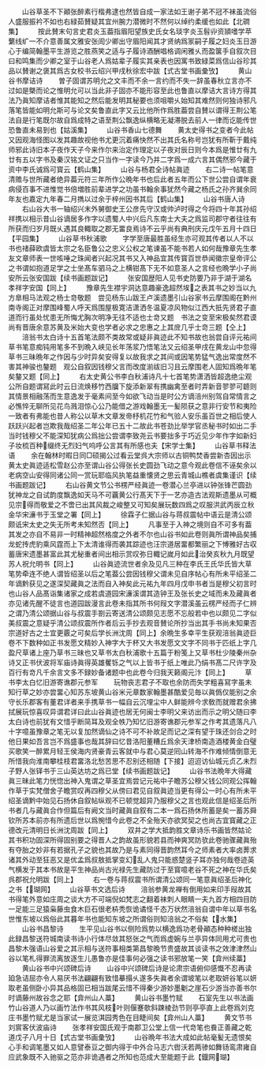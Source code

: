 <!-- { "loadSidebar": true } -->
　　山谷草圣不下顚张醉素行楷弗逮也然皆自成一家法如王谢子弟不冠不袜虽流俗人盛服振衿不如也右緑茹賛疑其宜州腕力潜微时不然何以绰约柔缓也如此【北磵集】
　　按此賛末句言史君炎玉葢指眉阳望族史氏女名琰字炎玉髫丱资頴嗜学苹蘩线纩一不介意善属文雅安张訚少卿出守眉阳闻其才贤纳爲冡嗣子履之妇炎玉日游心于编简翰墨平生游览之胜燕笑之适与子履诗酒酬唱格调闲雅乆而盈箧手自叙次目曰和鸣集而少卿之室于山谷老人爲姑辈子履实其亲表也因寓书致緑菜爲信山谷珍其品以賛谢之褒其爲古女校书云绍兴甲戌秋徐宏中跋【式古堂书画彚攷】
　　黄山谷书摩诘诗
　　曽子固谓苏明允之文丰而不余一言约而不失一辞虽春秋立言亦不过如是槩而论之惟明允可以当此非子固亦不能形容至此也鲁直以摩诘大言诗方得其法乃眞知摩诘者惟其能知之然后能发明其秘要也须咀嚼乆始知其难然则何独诗邪凡落笔皆能如明允斯可与论文矣鲁直此字又云比他所作爲胜葢尝自賛以谓得王荆公笔法自是行笔既尔故自爲成特之语至荆公飘逸纵横略无凝滞脱去前人一律而讫能传世恐鲁直未易到也【姑溪集】
　　山谷书香山七德舞
　　黄太史得书之变者今此帖又因观海怪图以发其趣故视他书尤更沉着痛快然不出其氏名称号岂犹有所靳于戴纯师邪此诗旧本子夜作天子今来作尔来治定作理定以子夜对辰日则今本爲是惟廿有九廿有五以字书及秦汉铭文证之只当作一字读今乃并二字爲一成六言其偶然邪今藏于资中李氏诚爲可寳云【鹤山集】
　　山谷与杨君全诗帖眞迹
　　右二诗一帖笔意清赡与世所藏者绝异葢元符三年所作公晩年书也后此者五年而公下世公尝自谓年衰病侵百事不进惟觉书倍増胜前辈进学之功虽书翰余事犹然今藏之杨氏之孙齐巽余同年友也嘉定九年春二月擕以过余于梓州因书其后【鹤山集】
　　山谷书唐人诗
　　右山谷大书一轴绍兴末外舅御史王公彦先守汉或帅泸时得之今将四十年其孙绍祥携以相示昔山谷谪居多作字以遗蜀人中兴后凡东南士大夫之爲监司郡守者往往有所获而归岁月既乆遇其良輙取之郡无畱良焉诗不云乎尚有典刑庆元戊午五月十四日【平园集】
　　山谷草书秋浦歌
　　字学至唐最胜虽经生亦可观其传者以人不以书也禇薛欧虞皆太宗之名臣鲁公之忠义公权之笔谏虽不能书若人如何哉豫章先生孝友文章师表一世咳唾之珠闻者兴起况其书又入神品宜其传寳百世恭闻徽宗皇帝评公之书谓如抱道足学之士坐髙车驷马之上横钳髙下无不如意圣人之言经也晩学小子尚安所云张安国跋【续书画题跋记】
　　张安国歴阳人见书史防要乃非于湖于湖名孝祥字安国【同上】
　　豫章先生襟宇洞达意趣豪逸超然埃之表其书之妙当以九方臯相马法观之杨士竒敬题　尝见杨东山跋王卢溪遗墨引山谷家书云摩围阁在黔州南寺阁正对摩围峰蜀人呼天爲围屋极寛洁潇洒冬温夏凉风物似江西大扺先贤君子直道而行虽处忧患无所悔尤胸次明净无往不适也士竒又题　书法之变至宋极矣然君谟尚有晋唐余意苏黄及米始大变也学者必求之忠惠之上其庻几乎士竒三题【仝上】
　　涪翁书太白诗十五首笔法颇不类故常或疑非眞迹此不知书故也翁尝自评元祐间草书笔意痴钝用笔多不到晩入峡见长年荡浆乃悟笔法又云绍圣甲戌在黄龙山中忽得草书三昧晩年之作因与少时异矣安得复以故我求之其间或因笔势猛气逸出常度然不害其神骏也鏊题　观公自叙因钱穆父言而改度湔祓旧习且云摩围老人固知爲晩年笔矣鏊又题【同上】
　　右太史黄公书李白秋浦诗凡十七首笔势潇洒皆超逸绝尘观公所自题谓冩此时云日流焕移竹西牖下旋添新翠有携幽禽至者时弄新音翏翏可聼则其情景相融荡而生意逸发于毫素间至今如欲飞动当是时公方谪涪州别驾自常情言之必憔悴无聊所见花鸟溅泪惊心公乃能借之游戏翰墨无一髪陨获之意非行安节和夷险一致者有弗能也昔人称公以草木文章发帝杼机花竹和气验人安乐虽百世之相后使人跃跃兴起者岂欺我哉绍圣二年公年已五十二故此书苍劲比举学官丞秘书时如出二手当时钱穆父不能深知犹病公爲拙公尝谓李致尧云书要拙多于巧近见少年作字如新妇子妆梳百种缀终无烈妇气呜呼公言其有所感也夫【宋学士集】
　　山谷草书释法语
　　余在翰林时暇日同□硕揭公过看云堂呉大宗师以古铜鸭焚香尝新杏因出示黄太史眞迹适松雪赵公亦至谓山谷公得张长史圆劲飞动之意今观此卷信不诬矣余以老病空山安得同诸公同一赏玩耶临风执笔益重懐贤之思云青城山樵者虞集谨识【续书画题跋记】
　　右山谷黄文节公书楞严经眞迹一卷潜心兰亭进以钟张锋芒圆劲犹神龙之自试韵度飘逸如天马不可覊黄公行髙天下于一艺亦造古法观斯遗墨从可概见宗得而敬爱之不啻已出其风裁之峻整又可知矣展玩数四爲之叹服洪武丙辰立秋金华宋濓书于玉堂之署【同上】
　　徐霖子仁据山谷与蒋叔震帖中语云是清公颂颇诋宋太史之失无所考未知然否【同上】
　　凡事至于入神之境则自不可多有葢其发之亦自不易非一时精神超然格度之外者不尔也山谷书如此卷则眞所谓神品矣捕龙蛇抟虎豹乘风霆而上下太清谁得而袭其踪迹也汪宗道居畱都繁丽之下愽雅好古収蓄唐宋遗墨甚富此其尤秘重者间出相示赏叹弥日輙记嵗月如此治癸亥秋九月既望苏人祝允明书【同上】
　　山谷眞迹流世者余及见凡三种在李氏王氏华氏皆大草笔势牵连不绝人谓皆绍圣以后之笔葢公尝因钱穆父谓未见自序帖心有所未平绍圣二年谪黔获见之遂深契藏眞之法而自入神矣此元祐九年四月戊申书者当是穆父初言时也山谷人品髙诣集诸家之成若虞道园宋濓溪谓其造钟王及张长史之域而未及藏眞者亦见诸先醒不徒言也道园跋漫言此卷未指其所书何叚文字潜溪虽云楞严经而子仁辨之谓乃清公颂据山谷与叔震手劄云寄送清公颂颇见志愿不忘般若中也以颇见二字似美叔震之意疑乎清公颂叔震所作者后云手抄去观音賛论所抄当出其手书尚未知果否宗道好古之士宜更覈之可矣后学长洲沈周【同上】余晩生多幸平生获观涪翁眞迹巨卷不下数种如正书发愿文精妙入神字大于杯又大书发愿文文字不同书于匹纸上字几盈尺草诸上座乃草书三昧也又草书太白秋浦歌十五篇于粉笺上又草书杜少陵秦州杂诗又正书伏波将军庙诗眞得英雄矍铄之气以上皆书于纸上唯此乃绢书髙二尺许字及百行有竒凡千余言文多不録妙备诸题中也此卷今归我天籁阁元汴【同上】
　　草书李太白忆旧游寄谯郡元参军
　　玩物丧志君子不取也余防而失学粗喜冩字虽未知行草之妙亦尝畱心知苏东坡黄山谷米元章数家翰墨甚酷爱见毎以眞僞仅能别之余守长乐郡客有董君详者来手携草书一幅自云沉埋尘中人鲜能辨今求敎而就赠君余拂拭展玩惊喜叹异谓君详曰此山谷眞迹也居无何闽士李明父来访出而示之明父随曰李太白诗也前犹有文惜乎断简耳及观全帙乃知忆旧游寄谯郡元参军之作考其遗落凡八十字噫虽豫章之笔无以复加然谪仙之诗不可不补故足而记之深有望于珠还剑合之时他日果如吾言岂不爲盛事也哉其辞曰忆昔洛阳董糟丘爲余天津桥南造酒楼黄金白璧买歌笑一醉累月轻王侯海内贤豪青云客就中与君心莫逆囘山转海不作难倾情倒意无所惜我向淮南攀桂枝君畱洛北愁苦思不忍别还相随【下接】迢迢访仙城元贞乙未烈子野人张铎书于三山英达坊之爲已堂【续书画题跋记】
　　山谷书法晩年大得藏眞三昧此笔力恍惚出神入鬼谓之草圣宜焉尝记元祐中子瞻苏公穆父钱公同观公挥翰作草于实梵僧舍子瞻赏叹再四穆父从傍曰君见自叙眞迹当更有得公一时心有所未平绍圣谪黔中始见石扬休自叙帖纵观不已顿觉超异乃服穆父之言也观此信是绍圣后所书者几与藏眞合作但篇后有阙文当时藏眞自叙有二本一爲石扬休所蓄是矣一蓄苏舜钦所苏本前亦有所遗后世以爲惋惜今此卷之不全殆天亦欲冥契之也尚古宜寳藏之正德改元清明日长洲沈周跋【同上】
　　双井之学大抵韵胜文章诗乐书画皆然姑论其书积功固深所得固别要之得晋人之韵故虽形貌若县而神爽冥防欤此卷驰骤藏眞殆有夺胎之妙非有若据孔子之貌也其故乃是与素同得晋韵然耳今之师素者大率卤莾求诸其外动至狂恶又是优孟爲叔敖抵掌变幻乱人鬼只能惑楚竖子耳亦独何哉卷迹英气横发于其本书故是平生神品尚古光禄先生藏防过于至寳噫老谷不死之神在华氏矣呉郡祝允明跋【同上】
　　右一卷与蒋叔震书所谓清公颂同一笔意眞绍圣后神化之书【瑚网】
　　山谷草书文选后诗
　　涪翁参黄龙禅有倒用如来印手叚故其书得笔外意如庄周之谈大方不可端倪如梵志之翻着袜刺人眼睛一夫九首方相四目防一足能三足猿枭藤虫食木巨石很老枿秃恢诡谲怪千态万状然涪翁自谓中年以草书名世惟东坡以爲俗此其暮年书也能知东坡之所谓俗则知涪翁之不俗矣【水集】
　　山谷书昌黎诗
　　生平见山谷书以侧险爲势以横逸爲功老骨顚态种种槎出独此録昌黎送符城南读书诗小行体尽敛其怒张之气而爲虚婉与兰亭异体同用尤可贵也昌黎木强语山谷爱之其示相与送符事相类第昌黎晩节贵盛故其谈读书之效津津然山谷以笔札得罪流离放逐生儿愚鲁亦是佳事何必强之读书邪放笔一笑【弇州续藁】
　　黄山谷书中兴颂碑后诗
　　山谷中兴颂碑后诗是论肃宗语俯仰感慨不忍再读廹急诘屈亦令人易厌书法翩翩有致惜摹搨乆遂多失眞者余谓坡笔以老取妍谷笔以妍取老虽侧卧小异其品格固已相当跋尾云惜不得秦少游妙墨劖之崖石少游当亦善书尔时谪藤州故谷念之耶【弇州山人藁】
　　黄山谷书墨竹赋
　　石室先生以书法画竹山谷道人乃以画竹法作书其风枝叶则偃蹇欹斜踈棱劲节则亭亭直上此卷爲刘克庄书墨竹赋尤是当家试一展览淇园秀色在目睫间矣【弇州山人藁】
　　黄文节书刘賔客伏波庙诗
　　张孝祥安国氏观于南郡卫公堂上信一代竒笔也飬正善藏之乾道戊子八月十日【式古堂书画彚攷】
　　山谷晩年书法大成如此帖毫髪无遗恨矣心手和调笔墨又如人意譬泰豆之御内得于中外合马志六辔沃若两骖如舞钖鸾肃雍自应武象既不入驰驱之范亦非诡遇者之所知也范成大至能题于此【鐡网瑚】
